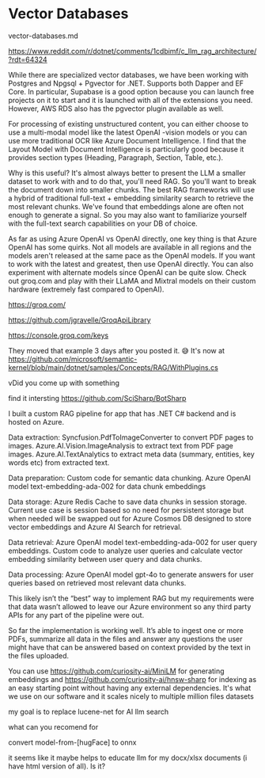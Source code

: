 # Vector Databases

vector-databases.md


https://www.reddit.com/r/dotnet/comments/1cdbimf/c_llm_rag_architecture/?rdt=64324


While there are specialized vector databases, we have been working with Postgres and Npgsql + Pgvector for .NET. Supports
both Dapper and EF Core. In particular, Supabase is a good option because you can launch free projects on it to start
and it is launched with all of the extensions you need. However, AWS RDS also has the pgvector plugin available as well.

For processing of existing unstructured content, you can either choose to use a multi-modal model like the latest OpenAI -vision models or you can use more traditional OCR like Azure Document Intelligence. I find that the Layout Model with Document Intelligence is particularly good because it provides section types (Heading, Paragraph, Section, Table, etc.).

Why is this useful? It's almost always better to present the LLM a smaller dataset to work with and to do that, you'll need RAG. So you'll want to break the document down into smaller chunks. The best RAG frameworks will use a hybrid of traditional full-text + embedding similarity search to retrieve the most relevant chunks. We've found that embeddings alone are often not enough to generate a signal. So you may also want to familiarize yourself with the full-text search capabilities on your DB of choice.



As far as using Azure OpenAI vs OpenAI directly, one key thing is that Azure OpenAI has some quirks. Not all models are available in all regions and the models aren't released at the same pace as the OpenAI models. If you want to work with the latest and greatest, then use OpenAI directly. You can also experiment with alternate models since OpenAI can be quite slow. Check out groq.com and play with their LLaMA and Mixtral models on their custom hardware (extremely fast compared to OpenAI).


https://groq.com/

https://github.com/jgravelle/GroqApiLibrary

https://console.groq.com/keys

They moved that example 3 days after you posted it. 😅 It's now at 
https://github.com/microsoft/semantic-kernel/blob/main/dotnet/samples/Concepts/RAG/WithPlugins.cs

vDid you come up with something

find it intersting
https://github.com/SciSharp/BotSharp


I built a custom RAG pipeline for app that has .NET C# backend and is hosted on Azure.

Data extraction: Syncfusion.PdfToImageConverter to convert PDF pages to images. Azure.AI.Vision.ImageAnalysis to extract text from PDF page images. Azure.AI.TextAnalytics to extract meta data (summary, entities, key words etc) from extracted text.

Data preparation: Custom code for semantic data chunking. Azure OpenAI model text-embedding-ada-002 for data chunk embeddings

Data storage: Azure Redis Cache to save data chunks in session storage. Current use case is session based so no need for persistent storage but when needed will be swapped out for Azure Cosmos DB designed to store vector embeddings and Azure AI Search for retrieval.

Data retrieval: Azure OpenAI model text-embedding-ada-002 for user query embeddings. Custom code to analyze user queries and calculate vector embedding similarity between user query and data chunks.

Data processing: Azure OpenAI model gpt-4o to generate answers for user queries based on retrieved most relevant data chunks.

This likely isn’t the “best” way to implement RAG but my requirements were that data wasn’t allowed to leave our Azure environment so any third party APIs for any part of the pipeline were out.

So far the implementation is working well. It’s able to ingest one or more PDFs, summarize all data in the files and answer any questions the user might have that can be answered based on context provided by the text in the files uploaded.

You can use https://github.com/curiosity-ai/MiniLM for generating embeddings and https://github.com/curiosity-ai/hnsw-sharp for indexing as an easy starting point without having any external dependencies. It's what we use on our software and it scales nicely to multiple million files datasets

my goal is to replace lucene-net for AI llm search

what can you recomend for

convert model-from-[hugFace] to onnx

it seems like it maybe helps to educate llm for my docx/xlsx documents (i have html version of all). Is it?



